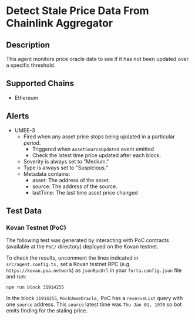 # Detect Stale Price Data From Chainlink Aggregator

## Description

This agent monitors price oracle data to see if it has not been updated over a specific threshold.

## Supported Chains

- Ethereum

## Alerts

- UMEE-3
  - Fired when any asset price stops being updated in a particular period.
       - Triggered when `AssetSourceUpdated` event emitted
       - Check the latest time price updated after each block.
  - Severity is always set to "Medium."
  - Type is always set to "Suspicious."
  - Metadata contains:
    - asset: The address of the asset.
    - source: The address of the source.
    - lastTime: The last time asset price changed

## Test Data

### Kovan Testnet (PoC)

The following test was generated by interacting with PoC contracts (available at the `PoC/` directory) deployed on the Kovan testnet.

To check the results, uncomment the lines indicated in `src/agent.config.ts,` set a Kovan testnet RPC (e.g. `https://kovan.poa.network`) as `jsonRpcUrl` in your `forta.config.json` file and run:

```
npm run block 31914255
```

In the block `31914255`, `MockUmeeOracle,` PoC has a `reserveList` query with one `source` address. This `source` latest time was `Thu Jan 01, 1970` so bot emits finding for the staling price.
